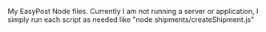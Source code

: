 My EasyPost Node files. Currently I am not running a server or application, I simply run each script as needed like "node shipments/createShipment.js"
